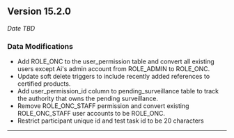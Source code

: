 
## Version 15.2.0
_Date TBD_

### Data Modifications
* Add ROLE_ONC to the user_permission table and convert all existing users except Ai's admin account from ROLE_ADMIN to ROLE_ONC.
* Update soft delete triggers to include recently added references to certified products.
* Add user_permission_id column to pending_surveillance table to track the authority that owns the pending surveillance.
* Remove ROLE_ONC_STAFF permission and convert existing ROLE_ONC_STAFF user accounts to be ROLE_ONC.
* Restrict participant unique id and test task id to be 20 characters

---
